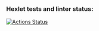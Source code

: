### Hexlet tests and linter status:
[![Actions Status](https://github.com/Tatiana-Popova/frontend-project-lvl2/workflows/hexlet-check/badge.svg)](https://github.com/Tatiana-Popova/frontend-project-lvl2/actions)